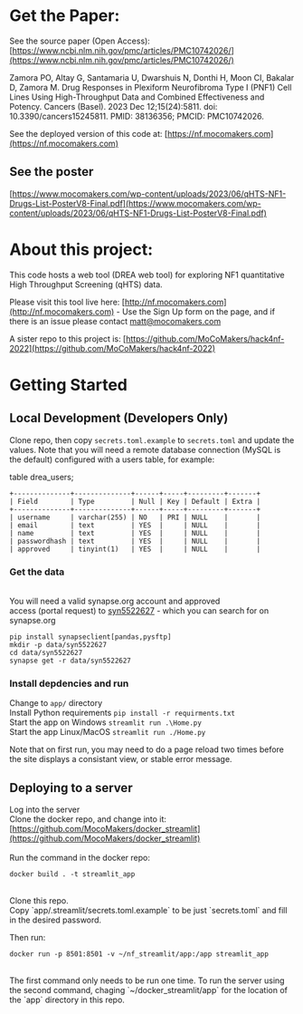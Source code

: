# Get the Paper:
See the source paper (Open Access):
[https://www.ncbi.nlm.nih.gov/pmc/articles/PMC10742026/](https://www.ncbi.nlm.nih.gov/pmc/articles/PMC10742026/)

Zamora PO, Altay G, Santamaria U, Dwarshuis N, Donthi H, Moon CI, Bakalar D, Zamora M. Drug Responses in Plexiform Neurofibroma Type I (PNF1) Cell Lines Using High-Throughput Data and Combined Effectiveness and Potency. Cancers (Basel). 2023 Dec 12;15(24):5811. doi: 10.3390/cancers15245811. PMID: 38136356; PMCID: PMC10742026.

See the deployed version of this code at: [https://nf.mocomakers.com](https://nf.mocomakers.com)

## See the poster
[https://www.mocomakers.com/wp-content/uploads/2023/06/qHTS-NF1-Drugs-List-PosterV8-Final.pdf](https://www.mocomakers.com/wp-content/uploads/2023/06/qHTS-NF1-Drugs-List-PosterV8-Final.pdf)

# About this project:
This code hosts a web tool (DREA web tool) for exploring NF1 quantitative High Throughput Screening (qHTS) data.

Please visit this tool live here:
[http://nf.mocomakers.com](http://nf.mocomakers.com) - Use the Sign Up form on the page, and if there is an issue please contact matt@mocomakers.com

A sister repo to this project is: [https://github.com/MoCoMakers/hack4nf-2022](https://github.com/MoCoMakers/hack4nf-2022)

# Getting Started
## Local Development (Developers Only)
Clone repo, then copy `secrets.toml.example` to `secrets.toml` and update the values.
Note that you will need a remote database connection (MySQL is the default) configured with a users table, for example:

table drea_users;
```
+--------------+--------------+------+-----+---------+-------+
| Field        | Type         | Null | Key | Default | Extra |
+--------------+--------------+------+-----+---------+-------+
| username     | varchar(255) | NO   | PRI | NULL    |       |
| email        | text         | YES  |     | NULL    |       |
| name         | text         | YES  |     | NULL    |       |
| passwordhash | text         | YES  |     | NULL    |       |
| approved     | tinyint(1)   | YES  |     | NULL    |       |
```


### Get the data
<br>You will need a valid synapse.org account and approved
<br>access (portal request) to [syn5522627](https://www.synapse.org/#!Synapse:syn5522627) - which you can search for on synapse.org

```
pip install synapseclient[pandas,pysftp]
mkdir -p data/syn5522627
cd data/syn5522627
synapse get -r data/syn5522627
```

### Install depdencies and run
Change to `app/` directory<br>
Install Python requirements `pip install -r requirments.txt`<br>
Start the app on Windows `streamlit run .\Home.py`<br>
Start the app Linux/MacOS `streamlit run ./Home.py`

Note that on first run, you may need to do a page reload two times before the site displays a consistant view, or stable error message.

## Deploying to a server
Log into the server<br>
Clone the docker repo, and change into it:<br>
[https://github.com/MocoMakers/docker_streamlit](https://github.com/MocoMakers/docker_streamlit)
<br><br>
Run the command in the docker repo:
```
docker build . -t streamlit_app
```
<br>
Clone this repo.<br>
Copy `app/.streamlit/secrets.toml.example` to be just `secrets.toml` and fill in the desired password.

Then run:<br>
```
docker run -p 8501:8501 -v ~/nf_streamlit/app:/app streamlit_app
```
<br>
The first command only needs to be run one time. To run the server using the second command, chaging `~/docker_streamlit/app` for the location of the `app` directory in this repo.
